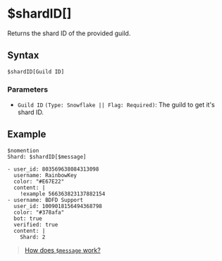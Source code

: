 # $shardID[]
Returns the shard ID of the provided guild.

## Syntax
```
$shardID[Guild ID]
```

### Parameters 
- `Guild ID` `(Type: Snowflake || Flag: Required)`: The guild to get it's shard ID.

## Example
```
$nomention
Shard: $shardID[$message]
```

``` discord yaml
- user_id: 803569638084313098
  username: RainbowKey
  color: "#E67E22"
  content: |
    !example 566363823137882154
- username: BDFD Support
  user_id: 1009018156494368798
  color: "#378afa"
  bot: true
  verified: true
  content: |
    Shard: 2
```

> [How does `$message` work?](./message.md)

